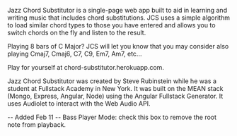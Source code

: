 Jazz Chord Substitutor is a single-page web app built to
aid in learning and writing music that includes chord 
substitutions. JCS uses a simple algorithm to load similar 
chord types to those you have entered and allows you to 
switch chords on the fly and listen to the result.

Playing 8 bars of C Major? JCS will let you know that you 
may consider also playing Cmaj7, Cmaj6, C7, C9, Em7, Am7, 
etc...

Play for yourself at chord-substitutor.herokuapp.com.

Jazz Chord Substitutor was created by Steve Rubinstein 
while he was a student at Fullstack Academy in New York.
It was built on the MEAN stack (Mongo, Express, Angular, 
Node) using the Angular Fullstack Generator. It uses
Audiolet to interact with the Web Audio API.

-- Added Feb 11 --
Bass Player Mode: check this box to remove the root note from playback.